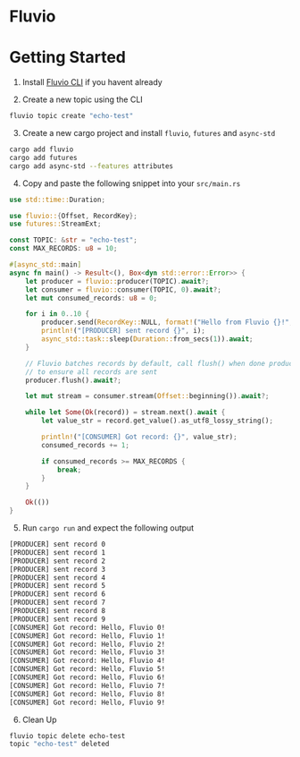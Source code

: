 # Fluvio

# Getting Started

1. Install [Fluvio CLI][Install Fluvio CLI] if you havent already

2. Create a new topic using the CLI

```bash
fluvio topic create "echo-test"
```

3. Create a new cargo project and install `fluvio`, `futures` and `async-std`

```bash
cargo add fluvio
cargo add futures
cargo add async-std --features attributes
```

4. Copy and paste the following snippet into your  `src/main.rs`

```rust
use std::time::Duration;

use fluvio::{Offset, RecordKey};
use futures::StreamExt;

const TOPIC: &str = "echo-test";
const MAX_RECORDS: u8 = 10;

#[async_std::main]
async fn main() -> Result<(), Box<dyn std::error::Error>> {
    let producer = fluvio::producer(TOPIC).await?;
    let consumer = fluvio::consumer(TOPIC, 0).await?;
    let mut consumed_records: u8 = 0;

    for i in 0..10 {
        producer.send(RecordKey::NULL, format!("Hello from Fluvio {}!", i)).await?;
        println!("[PRODUCER] sent record {}", i);
        async_std::task::sleep(Duration::from_secs(1)).await;
    }

    // Fluvio batches records by default, call flush() when done producing
    // to ensure all records are sent
    producer.flush().await?;

    let mut stream = consumer.stream(Offset::beginning()).await?;

    while let Some(Ok(record)) = stream.next().await {
        let value_str = record.get_value().as_utf8_lossy_string();

        println!("[CONSUMER] Got record: {}", value_str);
        consumed_records += 1;

        if consumed_records >= MAX_RECORDS {
            break;
        }
    }

    Ok(())
}
```

5. Run `cargo run` and expect the following output

```txt
[PRODUCER] sent record 0
[PRODUCER] sent record 1
[PRODUCER] sent record 2
[PRODUCER] sent record 3
[PRODUCER] sent record 4
[PRODUCER] sent record 5
[PRODUCER] sent record 6
[PRODUCER] sent record 7
[PRODUCER] sent record 8
[PRODUCER] sent record 9
[CONSUMER] Got record: Hello, Fluvio 0!
[CONSUMER] Got record: Hello, Fluvio 1!
[CONSUMER] Got record: Hello, Fluvio 2!
[CONSUMER] Got record: Hello, Fluvio 3!
[CONSUMER] Got record: Hello, Fluvio 4!
[CONSUMER] Got record: Hello, Fluvio 5!
[CONSUMER] Got record: Hello, Fluvio 6!
[CONSUMER] Got record: Hello, Fluvio 7!
[CONSUMER] Got record: Hello, Fluvio 8!
[CONSUMER] Got record: Hello, Fluvio 9!
```

6. Clean Up

```bash
fluvio topic delete echo-test
topic "echo-test" deleted
```

[Install Fluvio CLI]: https://www.fluvio.io/cli/
